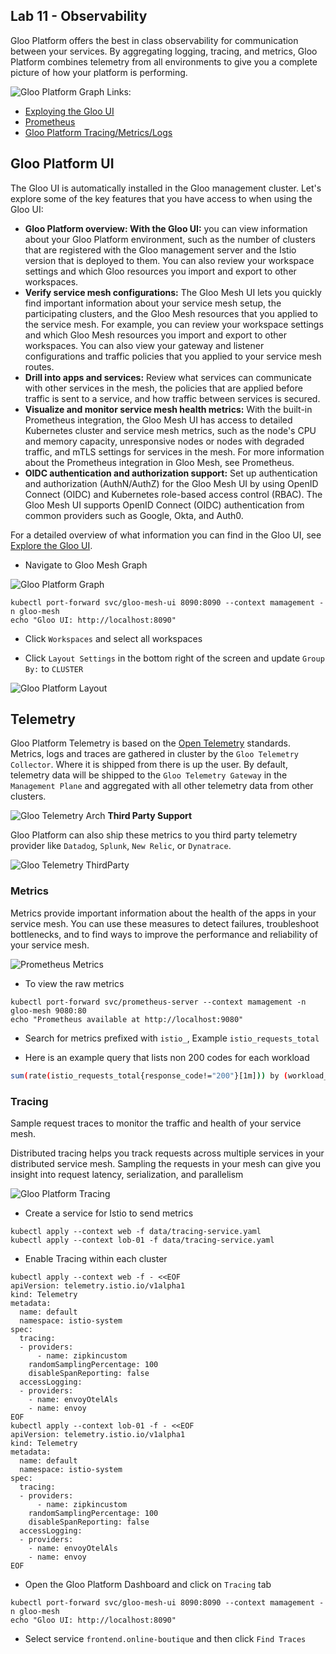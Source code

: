 ## Lab 11 - Observability <a name="lab-11---observability-"></a>


Gloo Platform offers the best in class observability for communication between your services. By aggregating logging, tracing, and metrics, Gloo Platform combines telemetry from all environments to give you a complete picture of how your platform is performing. 

![Gloo Platform Graph](images/gloo-platform-graph.png)
Links:
* [Exploying the Gloo UI](https://docs.solo.io/gloo-mesh-enterprise/latest/observability/tools/dashboard/ui-overview/)
* [Prometheus](https://docs.solo.io/gloo-mesh-enterprise/latest/observability/tools/prometheus/)
* [Gloo Platform Tracing/Metrics/Logs](https://docs.solo.io/gloo-mesh-enterprise/latest/observability/mesh/)

## Gloo Platform UI

The Gloo UI is automatically installed in the Gloo management cluster. Let's explore some of the key features that you have access to when using the Gloo UI:

* **Gloo Platform overview: With the Gloo UI:** you can view information about your Gloo Platform environment, such as the number of clusters that are registered with the Gloo management server and the Istio version that is deployed to them. You can also review your workspace settings and which Gloo resources you import and export to other workspaces.
* **Verify service mesh configurations:** The Gloo Mesh UI lets you quickly find important information about your service mesh setup, the participating clusters, and the Gloo Mesh resources that you applied to the service mesh. For example, you can review your workspace settings and which Gloo Mesh resources you import and export to other workspaces. You can also view your gateway and listener configurations and traffic policies that you applied to your service mesh routes.
* **Drill into apps and services:** Review what services can communicate with other services in the mesh, the policies that are applied before traffic is sent to a service, and how traffic between services is secured.
* **Visualize and monitor service mesh health metrics:** With the built-in Prometheus integration, the Gloo Mesh UI has access to detailed Kubernetes cluster and service mesh metrics, such as the node's CPU and memory capacity, unresponsive nodes or nodes with degraded traffic, and mTLS settings for services in the mesh. For more information about the Prometheus integration in Gloo Mesh, see Prometheus.
* **OIDC authentication and authorization support:** Set up authentication and authorization (AuthN/AuthZ) for the Gloo Mesh UI by using OpenID Connect (OIDC) and Kubernetes role-based access control (RBAC). The Gloo Mesh UI supports OpenID Connect (OIDC) authentication from common providers such as Google, Okta, and Auth0.

For a detailed overview of what information you can find in the Gloo UI, see [Explore the Gloo UI](https://docs.solo.io/gloo-mesh-enterprise/latest/observability/tools/dashboard/ui-overview/).

* Navigate to Gloo Mesh Graph

![Gloo Platform Graph](images/gloo-platform-graph.png)
```shell
kubectl port-forward svc/gloo-mesh-ui 8090:8090 --context mamagement -n gloo-mesh
echo "Gloo UI: http://localhost:8090"
```

* Click `Workspaces` and select all workspaces

* Click `Layout Settings` in the bottom right of the screen and update `Group By:` to `CLUSTER`

![Gloo Platform Layout](images/gloo-platform-graph-layout.png)
## Telemetry

Gloo Platform Telemetry is based on the [Open Telemetry](https://opentelemetry.io/) standards. Metrics, logs and traces are gathered in cluster by the `Gloo Telemetry Collector`. Where it is shipped from there is up the user. By default, telemetry data will be shipped to the `Gloo Telemetry Gateway` in the `Management Plane` and aggregated with all other telemetry data from other clusters.

![Gloo Telemetry Arch](images/gloo-platform-telemetry.png)
**Third Party Support**

Gloo Platform can also ship these metrics to you third party telemetry provider like `Datadog`, `Splunk`, `New Relic`, or `Dynatrace`. 

![Gloo Telemetry ThirdParty](images/external-telemetry.png)
### Metrics

Metrics provide important information about the health of the apps in your service mesh. You can use these measures to detect failures, troubleshoot bottlenecks, and to find ways to improve the performance and reliability of your service mesh.

![Prometheus Metrics](images/prometheus-metrics.png)
* To view the raw metrics
```shell
kubectl port-forward svc/prometheus-server --context mamagement -n gloo-mesh 9080:80
echo "Prometheus available at http://localhost:9080"
```

* Search for metrics prefixed with `istio_`, Example `istio_requests_total`

* Here is an example query that lists non 200 codes for each workload
```bash
sum(rate(istio_requests_total{response_code!="200"}[1m])) by (workload_id,response_code)
```

### Tracing

Sample request traces to monitor the traffic and health of your service mesh.

Distributed tracing helps you track requests across multiple services in your distributed service mesh. Sampling the requests in your mesh can give you insight into request latency, serialization, and parallelism

![Gloo Platform Tracing](images/jaeger.png)


* Create a service for Istio to send metrics
```shell
kubectl apply --context web -f data/tracing-service.yaml
kubectl apply --context lob-01 -f data/tracing-service.yaml
```

* Enable Tracing within each cluster
```shell
kubectl apply --context web -f - <<EOF
apiVersion: telemetry.istio.io/v1alpha1
kind: Telemetry
metadata:
  name: default
  namespace: istio-system
spec:
  tracing:
  - providers:
      - name: zipkincustom
    randomSamplingPercentage: 100
    disableSpanReporting: false
  accessLogging:
  - providers:
    - name: envoyOtelAls
    - name: envoy
EOF
kubectl apply --context lob-01 -f - <<EOF
apiVersion: telemetry.istio.io/v1alpha1
kind: Telemetry
metadata:
  name: default
  namespace: istio-system
spec:
  tracing:
  - providers:
      - name: zipkincustom
    randomSamplingPercentage: 100
    disableSpanReporting: false
  accessLogging:
  - providers:
    - name: envoyOtelAls
    - name: envoy
EOF
```

* Open the Gloo Platform Dashboard and click on `Tracing` tab
```shell
kubectl port-forward svc/gloo-mesh-ui 8090:8090 --context mamagement -n gloo-mesh
echo "Gloo UI: http://localhost:8090"
```

* Select service `frontend.online-boutique` and then click `Find Traces`
